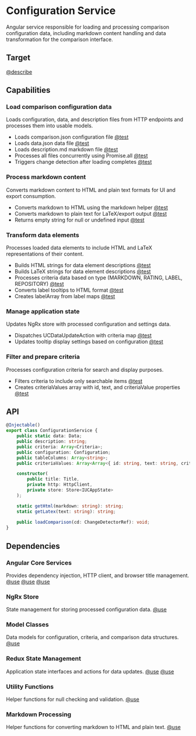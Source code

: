 # Configuration Service

Angular service responsible for loading and processing comparison configuration data, including markdown content handling and data transformation for the comparison interface.

## Target

[@describe](../../../../../src/app/components/comparison/configuration/configuration.service.ts)

## Capabilities

### Load comparison configuration data

Loads configuration, data, and description files from HTTP endpoints and processes them into usable models.

- Loads comparison.json configuration file [@test](./configuration-service.test.ts)
- Loads data.json data file [@test](./configuration-service.test.ts)
- Loads description.md markdown file [@test](./configuration-service.test.ts)
- Processes all files concurrently using Promise.all [@test](./configuration-service.test.ts)
- Triggers change detection after loading completes [@test](./configuration-service.test.ts)

### Process markdown content

Converts markdown content to HTML and plain text formats for UI and export consumption.

- Converts markdown to HTML using the markdown helper [@test](./configuration-service.test.ts)
- Converts markdown to plain text for LaTeX/export output [@test](./configuration-service.test.ts)
- Returns empty string for null or undefined input [@test](./configuration-service.test.ts)

### Transform data elements

Processes loaded data elements to include HTML and LaTeX representations of their content.

- Builds HTML strings for data element descriptions [@test](./configuration-service.test.ts)
- Builds LaTeX strings for data element descriptions [@test](./configuration-service.test.ts)
- Processes criteria data based on type (MARKDOWN, RATING, LABEL, REPOSITORY) [@test](./configuration-service.test.ts)
- Converts label tooltips to HTML format [@test](./configuration-service.test.ts)
- Creates labelArray from label maps [@test](./configuration-service.test.ts)

### Manage application state

Updates NgRx store with processed configuration and settings data.

- Dispatches UCDataUpdateAction with criteria map [@test](./configuration-service.test.ts)
- Updates tooltip display settings based on configuration [@test](./configuration-service.test.ts)

### Filter and prepare criteria

Processes configuration criteria for search and display purposes.

- Filters criteria to include only searchable items [@test](./configuration-service.test.ts)
- Creates criteriaValues array with id, text, and criteriaValue properties [@test](./configuration-service.test.ts)

## API

```typescript { .api }
@Injectable()
export class ConfigurationService {
    public static data: Data;
    public description: string;
    public criteria: Array<Criteria>;
    public configuration: Configuration;
    public tableColumns: Array<string>;
    public criteriaValues: Array<Array<{ id: string, text: string, criteriaValue: CriteriaValue }>>;

    constructor(
        public title: Title,
        private http: HttpClient,
        private store: Store<IUCAppState>
    );

    static getHtml(markdown: string): string;
    static getLatex(text: string): string;
    
    public loadComparison(cd: ChangeDetectorRef): void;
}
```

## Dependencies

### Angular Core Services

Provides dependency injection, HTTP client, and browser title management.
[@use](@angular/core)
[@use](@angular/platform-browser)
[@use](@angular/common/http)

### NgRx Store

State management for storing processed configuration data.
[@use](@ngrx/store)

### Model Classes

Data models for configuration, criteria, and comparison data structures.
[@use](../../../../../lib/gulp/model/model.module)

### Redux State Management

Application state interfaces and actions for data updates.
[@use](../../../redux/uc.app-state)
[@use](../../../redux/uc.action)

### Utility Functions

Helper functions for null checking and validation.
[@use](../../../shared/util/null-check)

### Markdown Processing

Helper functions for converting markdown to HTML and plain text.
[@use](../../../shared/util/markdown)
